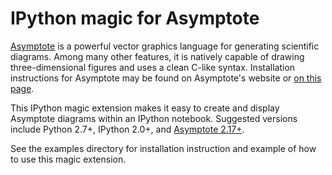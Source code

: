 IPython magic for Asymptote
===========================

[Asymptote](http://asymptote.sourceforge.net/) is a powerful vector graphics
language for generating scientific diagrams. Among many other features,
it is natively capable of drawing three-dimensional figures and uses a clean C-like syntax.
Installation instructions for Asymptote may be found on Asymptote's website or 
[on this page](http://www.artofproblemsolving.com/Wiki/index.php/Asymptote:_Getting_Started/Windows/Downloads_and_Installation).

This IPython magic extension makes it easy to create and display Asymptote diagrams within an IPython notebook.
Suggested versions include Python 2.7+, IPython 2.0+, and [Asymptote 2.17+](http://asymptote.sourceforge.net/).

See the examples directory for installation instruction and example of how to use this magic extension.


